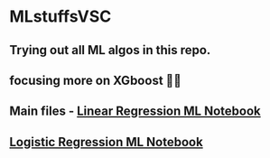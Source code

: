 # MLstuffsVSC

## Trying out all ML algos in this repo.
## focusing more on XGboost 👌🏻

## Main files - [Linear Regression ML Notebook](linearregressionML.ipynb)
##              [Logistic Regression ML Notebook](Logisticregression.ipynb)


